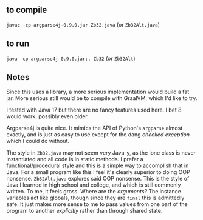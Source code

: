 ## to compile

`javac -cp argparse4j-0.9.0.jar Zb32.java` (or `Zb32Alt.java`)

## to run

`java -cp argparse4j-0.9.0.jar:. Zb32` (or `Zb32Alt`)


## Notes

Since this uses a library, a more serious implementation would build a fat jar.
More serious still would be to compile with GraalVM, which I'd like to try.

I tested with Java 17 but there are no fancy features used here. I bet 8 would work, possibly even older.

Argparse4j is quite nice. It mimics the API of Python's `argparse` almost exactly, and is just as easy to use except for the dang _checked exception_ which I could do without.

The style in `Zb32.java` may not seem very Java-y, as the lone class is never instantiated and all code is in static methods. I prefer a functional/procedural style and this is a simple way to accomplish that in Java. For a small program like this I feel it's clearly superior to doing OOP nonsense. `Zb32Alt.java` explores said OOP nonsense. This is the style of Java I learned in high school and college, and which is still commonly written. To me, it feels gross. Where are the _arguments?_ The instance variables act like globals, though since they are `final` this is admittedly safe. It just makes more sense to me to pass values from one part of the program to another _explicitly_ rather than through shared state.
